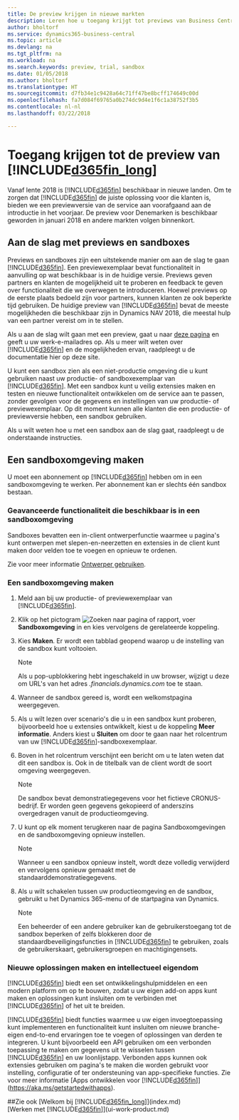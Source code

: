 ```yaml
---
title: De preview krijgen in nieuwe markten
description: Leren hoe u toegang krijgt tot previews van Business Central.
author: bholtorf
ms.service: dynamics365-business-central
ms.topic: article
ms.devlang: na
ms.tgt_pltfrm: na
ms.workload: na
ms.search.keywords: preview, trial, sandbox
ms.date: 01/05/2018
ms.author: bholtorf
ms.translationtype: HT
ms.sourcegitcommit: d7fb34e1c9428a64c71ff47be8bcff174649c00d
ms.openlocfilehash: fa7d084f69765a0b274dc9d4e1f6c1a38752f3b5
ms.contentlocale: nl-nl
ms.lasthandoff: 03/22/2018

---
```

# <a name="access-to-the-included365finlongincludesd365finlongmdmd-preview"></a>Toegang krijgen tot de preview van [!INCLUDE[d365fin_long](includes/d365fin_long_md.md)]
Vanaf lente 2018 is [!INCLUDE[d365fin](includes/d365fin_md.md)] beschikbaar in nieuwe landen. Om te zorgen dat [!INCLUDE[d365fin](includes/d365fin_md.md)] de juiste oplossing voor die klanten is, bieden we een previewversie van de service aan voorafgaand aan de introductie in het voorjaar. De preview voor Denemarken is beschikbaar geworden in januari 2018 en andere markten volgen binnenkort.  

## <a name="getting-started-with-previews-and-sandboxes"></a>Aan de slag met previews en sandboxes
Previews en sandboxes zijn een uitstekende manier om aan de slag te gaan [!INCLUDE[d365fin](includes/d365fin_md.md)]. Een previewexemplaar bevat functionaliteit in aanvulling op wat beschikbaar is in de huidige versie. Previews geven partners en klanten de mogelijkheid uit te proberen en feedback te geven over functionaliteit die we overwegen te introduceren. Hoewel previews op de eerste plaats bedoeld zijn voor partners, kunnen klanten ze ook beperkte tijd gebruiken. De huidige preview van [!INCLUDE[d365fin](includes/d365fin_md.md)] bevat de meeste mogelijkheden die beschikbaar zijn in Dynamics NAV 2018, die meestal hulp van een partner vereist om in te stellen.

Als u aan de slag wilt gaan met een preview, gaat u naar [deze pagina](https://go.microsoft.com/fwlink/?linkid=866045) en geeft u uw werk-e-mailadres op. Als u meer wilt weten over [!INCLUDE[d365fin](includes/d365fin_md.md)] en de mogelijkheden ervan, raadpleegt u de documentatie hier op deze site.

U kunt een sandbox zien als een niet-productie omgeving die u kunt gebruiken naast uw productie- of sandboxexemplaar van [!INCLUDE[d365fin](includes/d365fin_md.md)]. Met een sandbox kunt u veilig extensies maken en testen en nieuwe functionaliteit ontwikkelen om de service aan te passen, zonder gevolgen voor de gegevens en instellingen van uw productie- of previewexemplaar. Op dit moment kunnen alle klanten die een productie- of previewversie hebben, een sandbox gebruiken.

Als u wilt weten hoe u met een sandbox aan de slag gaat, raadpleegt u de onderstaande instructies.

## <a name="creating-a-sandbox-environment"></a>Een sandboxomgeving maken
U moet een abonnement op [!INCLUDE[d365fin](includes/d365fin_md.md)] hebben om in een sandboxomgeving te werken. Per abonnement kan er slechts één sandbox bestaan.

### <a name="advanced-functionality-available-in-a-sandbox-environment"></a>Geavanceerde functionaliteit die beschikbaar is in een sandboxomgeving
Sandboxes bevatten een in-client ontwerperfunctie waarmee u pagina's kunt ontwerpen met slepen-en-neerzetten en extensies in de client kunt maken door velden toe te voegen en opnieuw te ordenen.

Zie voor meer informatie [Ontwerper gebruiken](https://docs.microsoft.com/en-us/dynamics-nav/developer/devenv-inclient-designer).

### <a name="to-create-a-sandbox-environment"></a>Een sandboxomgeving maken
1.  Meld aan bij uw productie- of previewexemplaar van [!INCLUDE[d365fin](includes/d365fin_md.md)].  
2.  Klik op het pictogram ![Zoeken naar pagina of rapport](media/ui-search/search_small.png "pictogram Zoeken naar pagina of rapport"), voer **Sandboxomgeving** in en kies vervolgens de gerelateerde koppeling.
3.  Kies **Maken**. Er wordt een tabblad geopend waarop u de instelling van de sandbox kunt voltooien.

    > [!Note]
    > Als u pop-upblokkering hebt ingeschakeld in uw browser, wijzigt u deze om URL's van het adres *.financials.dynamics.com* toe te staan.  

4.  Wanneer de sandbox gereed is, wordt een welkomstpagina weergegeven.  
5.  Als u wilt lezen over scenario's die u in een sandbox kunt proberen, bijvoorbeeld hoe u extensies ontwikkelt, kiest u de koppeling **Meer informatie**. Anders kiest u **Sluiten** om door te gaan naar het rolcentrum van uw [!INCLUDE[d365fin](includes/d365fin_md.md)]-sandboxexemplaar.  
6.  Boven in het rolcentrum verschijnt een bericht om u te laten weten dat dit een sandbox is. Ook in de titelbalk van de client wordt de soort omgeving weergegeven.

    > [!Note]
    > De sandbox bevat demonstratiegegevens voor het fictieve CRONUS-bedrijf. Er worden geen gegevens gekopieerd of anderszins overgedragen vanuit de productieomgeving.  

7.  U kunt op elk moment terugkeren naar de pagina Sandboxomgevingen en de sandboxomgeving opnieuw instellen.

    > [!Note]
    > Wanneer u een sandbox opnieuw instelt, wordt deze volledig verwijderd en vervolgens opnieuw gemaakt met de standaarddemonstratiegegevens.  

8.  Als u wilt schakelen tussen uw productieomgeving en de sandbox, gebruikt u het Dynamics 365-menu of de startpagina van Dynamics.

    > [!Note]
    > Een beheerder of een andere gebruiker kan de gebruikerstoegang tot de sandbox beperken of zelfs blokkeren door de standaardbeveiligingsfuncties in [!INCLUDE[d365fin](includes/d365fin_md.md)] te gebruiken, zoals de gebruikerskaart, gebruikersgroepen en machtigingensets.  

### <a name="building-new-solutions-and-intellectual-property"></a>Nieuwe oplossingen maken en intellectueel eigendom
[!INCLUDE[d365fin](includes/d365fin_md.md)] biedt een set ontwikkelingshulpmiddelen en een modern platform om op te bouwen, zodat u uw eigen add-on apps kunt maken en oplossingen kunt insluiten om te verbinden met [!INCLUDE[d365fin](includes/d365fin_md.md)] of het uit te breiden.

[!INCLUDE[d365fin](includes/d365fin_md.md)] biedt functies waarmee u uw eigen invoegtoepassing kunt implementeren en functionaliteit kunt insluiten om nieuwe branche-eigen end-to-end ervaringen toe te voegen of oplossingen van derden te integreren. U kunt bijvoorbeeld een API gebruiken om een verbonden toepassing te maken om gegevens uit te wisselen tussen [!INCLUDE[d365fin](includes/d365fin_md.md)] en uw loonlijstapp. Verbonden apps kunnen ook extensies gebruiken om pagina's te maken die worden gebruikt voor instelling, configuratie of ter ondersteuning van app-specifieke functies. Zie voor meer informatie [Apps ontwikkelen voor [!INCLUDE[d365fin](includes/d365fin_md.md)]](https://aka.ms/getstartedwithapps).

##<a name="see-also"></a>Zie ook
[Welkom bij [!INCLUDE[d365fin_long](includes/d365fin_long_md.md)]](index.md)  
[Werken met [!INCLUDE[d365fin](includes/d365fin_md.md)]](ui-work-product.md)  

